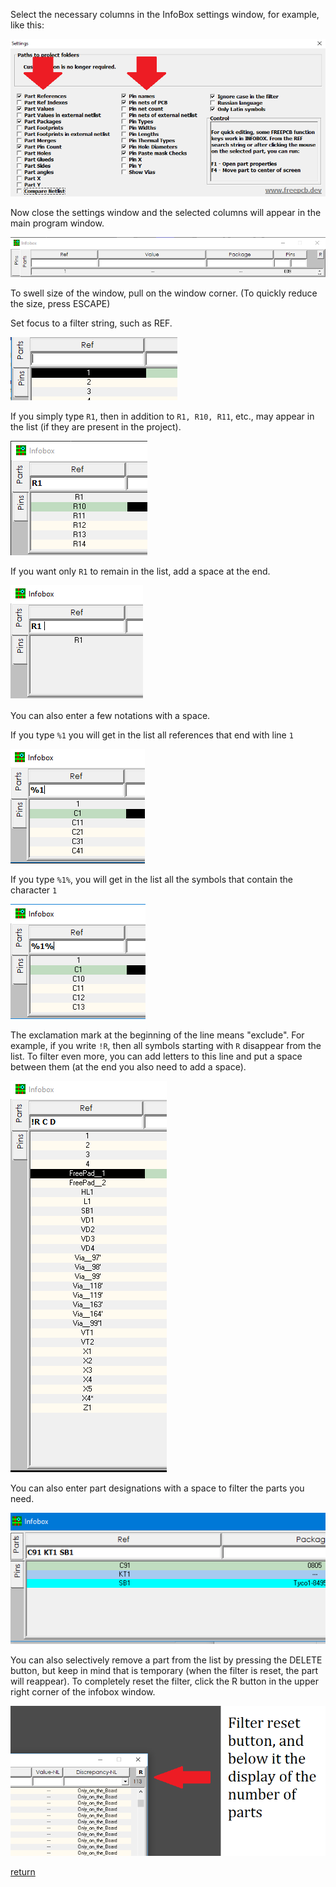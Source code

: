 Select the necessary columns in the InfoBox settings window, for example, like this:

![](pictures/ib_f1.png)

Now close the settings window and the selected columns will appear in the main program window.

![](pictures/ib_f2.png)

To swell size of the window, pull on the window corner. (To quickly reduce the size, press ESCAPE)

Set focus to a filter string, such as REF.

![](pictures/ib_f3.png)

If you simply type `R1`, then in addition to `R1, R10, R11`, etc., may appear in the list (if they are present in the project).

![](pictures/ib_f4.png)

If you want only `R1` to remain in the list, add a space at the end.

![](pictures/ib_f5.png)

You can also enter a few notations with a space.

If you type `%1` you will get in the list all references that end with line `1`

![](pictures/ib_f6.png)

If you type `%1%`, you will get in the list all the symbols that contain the character `1`

![](pictures/ib_f7.png)

The exclamation mark at the beginning of the line means "exclude". For example, if you write `!R`, then all symbols starting with `R` disappear from the list. To filter even more, you can add letters to this line and put a space between them (at the end you also need to add a space).

![](pictures/ib_f8.png)

You can also enter part designations with a space to filter the parts you need.

![](pictures/ib_f9.png)

You can also selectively remove a part from the list by pressing the DELETE button, but keep in mind that is temporary (when the filter is reset, the part will reappear). To completely reset the filter, click the R button in the upper right corner of the infobox window.

![](pictures/IB_num_parts.png)

[return](How_to.md)
